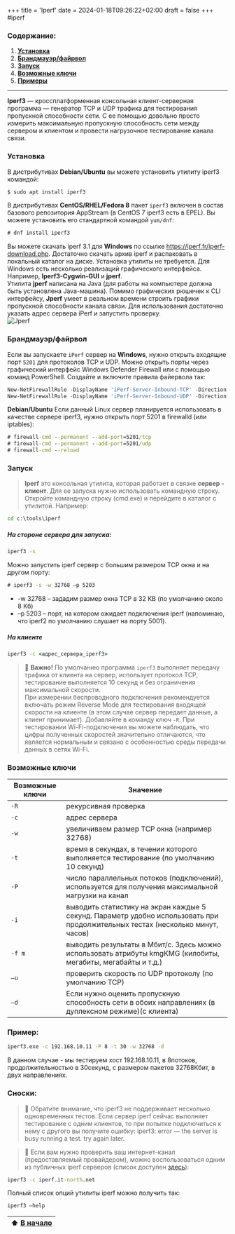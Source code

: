 +++
title = 'Iperf'
date = 2024-01-18T09:26:22+02:00
draft = false
+++
#iperf
### Содержание:
1. **[Установка](#установка)**
2. **[Брандмауэр/файрвол](#брандмауэрфайрвол)**
3. **[Запуск](#запуск)**
4. **[Возможные ключи](#возможные-ключи)**
5. **[Примеры](#пример)**
---
**Iperf3** — кроссплатформенная консольная клиент-серверная программа — генератор TCP и UDP трафика для тестирования пропускной способности сети. С ее помощью довольно просто измерить максимальную пропускную способность сети между сервером и клиентом и провести нагрузочное тестирование канала связи.
### **Установка**
В дистрибутивах **Debian/Ubuntu** вы можете установить утилиту iperf3 командой:
```cmd
$ sudo apt install iperf3
```
В дистрибутивах **CentOS/RHEL/Fedora 8** пакет `iperf3` включен в состав базового репозитория AppStream (в CentOS 7 iperf3 есть в EPEL). Вы можете установить его стандартной командой `yum/dnf`:
```cmd
# dnf install iperf3
``` 
Вы можете скачать iperf 3.1 для **Windows** по ссылке https://iperf.fr/iperf-download.php. Достаточно скачать архив iperf и распаковать в локальный каталог на диске. Установка утилиты не требуется.
Для Windows есть несколько реализаций графического интерфейса. Например, **Iperf3-Cygwin-GUI** и **jperf**.\
Утилита **jperf** написана на Java (для работы на компьютере должна быть установлена Java-машина). Помимо графических рюшечек к CLI интерфейсу, **Jperf** умеет в реальном времени строить графики пропускной способности канала связи.
Для использования достаточно указать адрес сервера iPerf и запустить проверку.\
![Jperf](/network/iperf/Jperf.jpg)
### **Брандмауэр/файрвол**
Если вы запускаете `iPerf` сервер на **Windows**, нужно открыть входящие порт `5201` для протоколов TCP и UDP. Можно открыть порты через графический интерфейс Windows Defender Firewall или с помощью команд PowerShell. Создайте и включите правила файервола так:
```powershell
New-NetFirewallRule -DisplayName 'iPerf-Server-Inbound-TCP' -Direction Inbound -Protocol TCP -LocalPort 5201 -Action Allow | Enable-NetFirewallRule
New-NetFirewallRule -DisplayName 'iPerf-Server-Inbound-UDP' -Direction Inbound -Protocol UDP -LocalPort 5201 -Action Allow | Enable-NetFirewallRule 
```
**Debian/Ubuntu** Если данный Linux сервер планируется использовать в качестве сервере iperf3, нужно открыть порт 5201 в firewalld (или iptables):
```cmd
# firewall-cmd --permanent --add-port=5201/tcp
# firewall-cmd --permanent --add-port=5201/udp
# firewall-cmd --reload 
```
### **Запуск**
>**Iperf** это консольная утилита, которая работает в связке **сервер - клиент**. Для ее запуска нужно использовать командную строку. Откройте командную строку (cmd.exe) и перейдите в каталог с утилитой. Например:
```cmd
cd c:\tools\iperf
```
##### На стороне **сервера** для запуска:
```cmd
iperf3 -s
```
Можно запустить iperf сервер с большим размером TCP окна и на другом порту:
```cmd
# iperf3 -s -w 32768 –p 5203
```
- -w 32768 – зададим размер окна TCP в 32 KB (по умолчанию около 8 Кб)
- –p 5203 – порт, на котором ожидает подключения iperf (напоминаю, что iperf2 по умолчанию слушает на порту 5001). 
  
##### **На клиенте**
```cmd
iperf3 -c <адрес_сервера_iperf3> 
```
> :bell: **Важно!** По умолчанию программа `iperf3` выполняет передачу трафика от клиента на сервер, использует протокол TCP, тестирование выполняется 10 секунд и без ограничения максимальной скорости.\
При измерении беспроводного подключения рекомендуется включать режим Reverse Mode для тестирования входящей скорости на клиенте (в этом случае сервер передает данные, а клиент принимает). Добавляйте в команду ключ `-R`. При тестировании Wi-Fi-подключения вы можете наблюдать, что цифры полученных скоростей значительно отличаются, что является нормальным и связано с особенностью среды передачи данных в сетях Wi-Fi.
### **Возможные ключи**
| Возможные ключи | Значение                                                                                                                       |
| --------------- | ------------------------------------------------------------------------------------------------------------------------------ |
| `-R`            | рекурсивная проверка                                                                                                           |
| `-c`            | адрес сервера                                                                                                                  |
| `-w`            | увеличиваем размер TCP окна (например 32768)                                                                                   |
| `-t`            | время в секундах, в течении которого выполняется тестирование (по умолчанию 10 секунд)                                         |
| `-P`            | число параллельных потоков (подключений), используется для получения максимальной нагрузки на канал                            |
| `-i`            | выводить статистику на экран каждые 5 секунд. Параметр удобно использовать при продолжительных тестах (несколько минут, часов) |
| `-f m`          | выводить результаты в Мбит/с. Здесь можно использовать атрибуты kmgKMG (килобиты, мегабиты, мегабайты и т.д.)                  |
| `–u`            | проверить скорость по UDP протоколу (по умолчанию ТСР)                                                                         |
| `–d`            | Если нужно оценить пропускную способность сети в обоих направлениях (в дуплексном режиме)(с клиента)                           |
### **Пример:**
```cmd
iperf3.exe -c 192.168.10.11 -P 8 -t 30 -w 32768 -d
```
В данном случае - мы тестируем хост 192.168.10.11, в 8потоков, продолжительностью в 30секунд, с размером пакетов  32768Кбит, в двух направлениях.
### **Сноски:**
> :mega: Обратите внимание, что iperf3 не поддерживает несколько одновременных тестов. Если сервер iperf сейчас выполняет тестирование с одним клиентов, то при попытке подключиться к нему с другого вы получите ошибку: iperf3: error — the server is busy running a test. try again later.

> :mega: Если вам нужно проверить ваш интернет-канал (предоставляемый провайдером), можно воспользоваться одним из публичных iperf серверов (список доступен [здесь](https://iperf.fr/iperf-servers.php)):
```cmd
iperf3 -c iperf.it-north.net
```
Полный список опций утилиты iperf можно получить так:
```cmd
iperf3 –help
```
| :arrow_up: [В начало](#содержание) |
| ---: | 